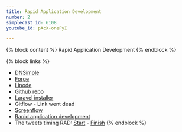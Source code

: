 ```yaml
---
title: Rapid Application Development
number: 2
simplecast_id: 6108
youtube_id: pAcX-oneFyI

---
```

{% block content %}
Rapid Application Development
{% endblock %}

{% block links %}
- [DNSimple](http://dnsimple.com/)
- [Forge](http://forge.laravel.com/)
- [Linode](http://www.linode.com/)
- [Github repo](http://github.com/FiveMinuteGeekShow/FiveMinuteGeekShow)
- [Laravel installer](http://laravel.com/docs/4.2/installation)
- Gitflow - Link went dead
- [Screenflow](http://www.telestream.net/screenflow/overview.htm)
- [Rapid application development](https://en.wikipedia.org/wiki/Rapid_application_development)
- The tweets timing RAD: [Start](https://twitter.com/stauffermatt/status/540590301682098176) - [Finish](https://twitter.com/stauffermatt/status/540592839852580865)
{% endblock %}
